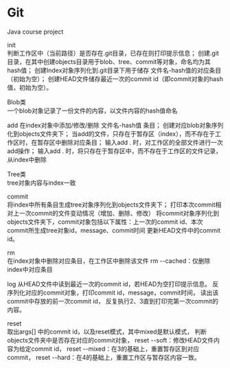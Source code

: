 # Git
Java course project

init	
判断工作区中（当前路径）是否存在.git目录，已存在则打印提示信息；
创建.git目录，在其中创建objects目录用于blob、tree、commit等对象，命名均为其hash值；
创建Index对象序列化到.git目录下用于储存 文件名-hash值的对应条目（初始为空）；
创建HEAD文件储存最近一次的commit id（即commit对象的hash值，初始为空）。

Blob类	
一个blob对象记录了一份文件的内容，以文件内容的hash值命名

add	
在index对象中添加/修改/删除  文件名-hash值 条目；
创建对应blob对象序列化到objects文件夹下；
当add的文件，只存在于暂存区（index），而不存在于工作区时，在暂存区中删除对应条目；
输入add . 时，对工作区的全部文件进行一次add操作；
输入add . 时，将只存在于暂存区中，而不存在于工作区的文件记录，从index中删除

Tree类	
tree对象内容与index一致

commit	
将index中所有条目生成tree对象序列化到objects文件夹下；
打印本次commit相对上一次commit的文件变动情况（增加、删除、修改）
将commit对象序列化到objects文件夹下，commit对象包括以下属性：上一次的commit id、本次commit所生成tree对象id，message、commit时间
更新HEAD文件中的commit id。

rm	
在index对象中删除对应条目，在工作区中删除该文件
rm --cached：仅删除index中对应条目

log
从HEAD文件中读到最近一次的commit id，若HEAD为空打印提示信息。
反序列化对应的commit对象，打印commit id，message，commit时间，
读出该commit中存放的前一次commit id，
反复执行2、3直到打印完第一次commit的内容。

reset	
取出args[] 中的commit id，以及reset模式，其中mixed是默认模式，
判断objects文件夹中是否存在对应的commit对象，
reset --soft：修改HEAD文件内容为给定commit id，
reset --mixed：在3的基础上，重置暂存区到对应commit，
reset --hard：在4的基础上，重置工作区与暂存区内容一致。
